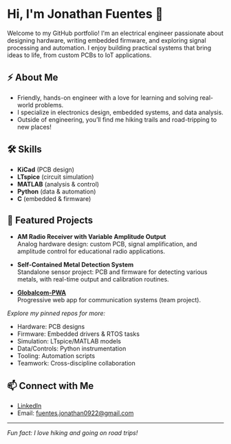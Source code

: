 # Hi, I'm Jonathan Fuentes 👋

Welcome to my GitHub portfolio! I'm an electrical engineer passionate about designing hardware, writing embedded firmware, and exploring signal processing and automation. I enjoy building practical systems that bring ideas to life, from custom PCBs to IoT applications.

## ⚡ About Me

- Friendly, hands-on engineer with a love for learning and solving real-world problems.
- I specialize in electronics design, embedded systems, and data analysis.
- Outside of engineering, you’ll find me hiking trails and road-tripping to new places!

## 🛠️ Skills

- **KiCad** (PCB design)
- **LTspice** (circuit simulation)
- **MATLAB** (analysis & control)
- **Python** (data & automation)
- **C** (embedded & firmware)

## 📂 Featured Projects

- **AM Radio Receiver with Variable Amplitude Output**  
  Analog hardware design: custom PCB, signal amplification, and amplitude control for educational radio applications.

- **Self-Contained Metal Detection System**  
  Standalone sensor project: PCB and firmware for detecting various metals, with real-time output and calibration routines.

- **[Globalcom-PWA](https://github.com/jfuentesrosa/Globalcom-PWA)**  
  Progressive web app for communication systems (team project).

*Explore my pinned repos for more:*
- Hardware: PCB designs
- Firmware: Embedded drivers & RTOS tasks
- Simulation: LTspice/MATLAB models
- Data/Controls: Python instrumentation
- Tooling: Automation scripts
- Teamwork: Cross-discipline collaboration

## 📫 Connect with Me

- [LinkedIn](https://www.linkedin.com/in/jonathan-fuentes0922/)
- Email: fuentes.jonathan0922@gmail.com

---

*Fun fact: I love hiking and going on road trips!*
